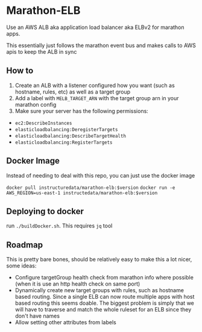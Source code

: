 Marathon-ELB
======

Use an AWS ALB aka application load balancer aka ELBv2 for marathon apps.

This essentially just follows the marathon event bus and makes calls to AWS apis to keep the ALB in sync

## How to
1. Create an ALB with a listener configured how you want (such as hostname, rules, etc) as well as a target group
2. Add a label with `MELB_TARGET_ARN` with the target group arn in your marathon config
3. Make sure your server has the following permissions:
  - `ec2:DescribeInstances`
  - `elasticloadbalancing:DeregisterTargets`
  - `elasticloadbalancing:DescribeTargetHealth`
  - `elasticloadbalancing:RegisterTargets`

## Docker Image
Instead of needing to deal with this repo, you can just use the docker image

`docker pull instructuredata/marathon-elb:$version`
`docker run -e AWS_REGION=us-east-1 instructedata/marathon-elb:$version`


## Deploying to docker
run `./buildDocker.sh`. This requires `jq` tool

## Roadmap
This is pretty bare bones, should be relatively easy to make this a lot nicer, some ideas:

- Configure targetGroup health check from marathon info where possible (when it is use an http health check on same port)
- Dynamically create new target groups with rules, such as hostname based routing. Since a single ELB can now route multiple apps with host based routing this seems doable.
  The biggest problem is simply that we will have to traverse and match the whole ruleset for an ELB since they don't have names
- Allow setting other attributes from labels
